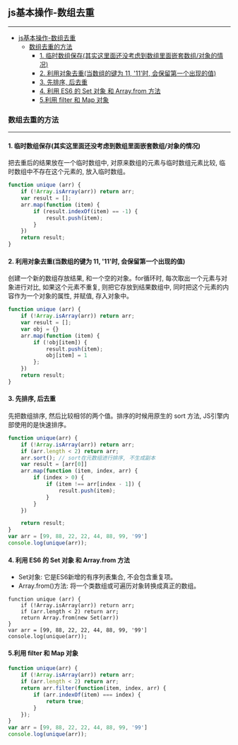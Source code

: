 ## js基本操作-数组去重

---

<!-- TOC -->

- [js基本操作-数组去重](#js基本操作-数组去重)
  - [数组去重的方法](#数组去重的方法)
    - [1. 临时数组保存(其实这里面还没考虑到数组里面嵌套数组/对象的情况)](#1-临时数组保存其实这里面还没考虑到数组里面嵌套数组对象的情况)
    - [2. 利用对象去重(当数组的键为 11, '11'时, 会保留第一个出现的值)](#2-利用对象去重当数组的键为-11-11时-会保留第一个出现的值)
    - [3. 先排序, 后去重](#3-先排序-后去重)
    - [4. 利用 ES6 的 Set 对象 和 Array.from 方法](#4-利用-es6-的-set-对象-和-arrayfrom-方法)
    - [5.利用 filter 和 Map 对象](#5利用-filter-和-map-对象)

<!-- /TOC -->

### 数组去重的方法

---

#### 1. 临时数组保存(其实这里面还没考虑到数组里面嵌套数组/对象的情况)

把去重后的结果放在一个临时数组中, 对原来数组的元素与临时数组元素比较, 临时数组中不存在这个元素的, 放入临时数组。

```javascript
function unique (arr) {
    if (!Array.isArray(arr)) return arr;
    var result = [];
    arr.map(function (item) {
        if (result.indexOf(item) == -1) {
            result.push(item);
        }
    })
    return result;
}
```

#### 2. 利用对象去重(当数组的键为 11, '11'时, 会保留第一个出现的值)

创建一个新的数组存放结果, 和一个空的对象。for循环时, 每次取出一个元素与对象进行对比, 如果这个元素不重复, 则把它存放到结果数组中, 同时把这个元素的内容作为一个对象的属性, 并赋值, 存入对象中。

```javascript
function unique (arr) {
    if (!Array.isArray(arr)) return arr;
    var result = [];
    var obj = {}
    arr.map(function (item) {
        if (!obj[item]) {
            result.push(item);
            obj[item] = 1
        };
    })
    return result;
}
```

#### 3. 先排序, 后去重

先把数组排序, 然后比较相邻的两个值。排序的时候用原生的 sort 方法, JS引擎内部使用的是快速排序。

```javascript
function unique(arr) {
    if (!Array.isArray(arr)) return arr;
    if (arr.length < 2) return arr;
    arr.sort(); // sort在元数组进行排序, 不生成副本
    var result = [arr[0]]
    arr.map(function (item, index, arr) {
        if (index > 0) {
            if (item !== arr[index - 1]) {
                result.push(item);
            }
        }
    })

    return result;
}
var arr = [99, 88, 22, 22, 44, 88, 99, '99']
console.log(unique(arr));
```

#### 4. 利用 ES6 的 Set 对象 和 Array.from 方法

- Set对象: 它是ES6新增的有序列表集合, 不会包含重复项。
- Array.from()方法: 将一个类数组或可遍历对象转换成真正的数组。

```javasript
function unique (arr) {
    if (!Array.isArray(arr)) return arr;
    if (arr.length < 2) return arr;
    return Array.from(new Set(arr))
}
var arr = [99, 88, 22, 22, 44, 88, 99, '99']
console.log(unique(arr));
```

#### 5.利用 filter 和 Map 对象

```javascript
function unique(arr) {
    if (!Array.isArray(arr)) return arr;
    if (arr.length < 2) return arr;
    return arr.filter(function(item, index, arr) {
        if (arr.indexOf(item) === index) {
            return true;
        }
    });
}
var arr = [99, 88, 22, 22, 44, 88, 99, '99']
console.log(unique(arr));
```